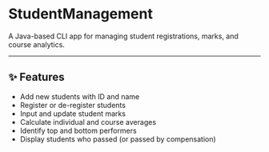 # StudentManagement

A Java-based CLI app for managing student registrations, marks, and course analytics.

---

## ✨ Features

- Add new students with ID and name
- Register or de-register students
- Input and update student marks
- Calculate individual and course averages
- Identify top and bottom performers
- Display students who passed (or passed by compensation)
